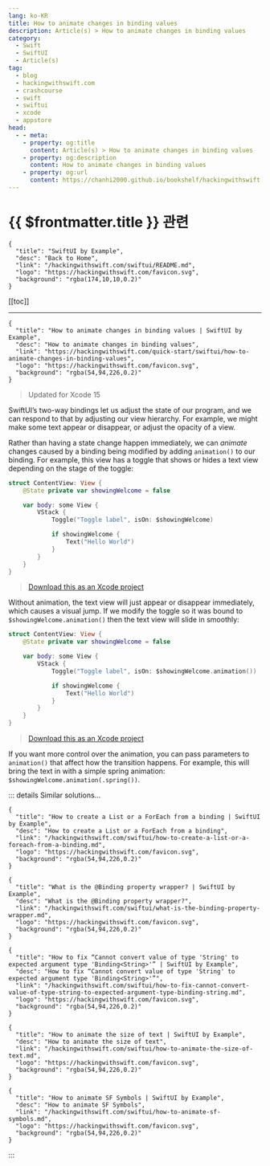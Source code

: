 ```yaml
---
lang: ko-KR
title: How to animate changes in binding values
description: Article(s) > How to animate changes in binding values
category:
  - Swift
  - SwiftUI
  - Article(s)
tag: 
  - blog
  - hackingwithswift.com
  - crashcourse
  - swift
  - swiftui
  - xcode
  - appstore
head:
  - - meta:
    - property: og:title
      content: Article(s) > How to animate changes in binding values
    - property: og:description
      content: How to animate changes in binding values
    - property: og:url
      content: https://chanhi2000.github.io/bookshelf/hackingwithswift.com/swiftui/how-to-animate-changes-in-binding-values.html
---
```


# {{ $frontmatter.title }} 관련

```component VPCard
{
  "title": "SwiftUI by Example",
  "desc": "Back to Home",
  "link": "/hackingwithswift.com/swiftui/README.md",
  "logo": "https://hackingwithswift.com/favicon.svg",
  "background": "rgba(174,10,10,0.2)"
}
```

[[toc]]

---

```component VPCard
{
  "title": "How to animate changes in binding values | SwiftUI by Example",
  "desc": "How to animate changes in binding values",
  "link": "https://hackingwithswift.com/quick-start/swiftui/how-to-animate-changes-in-binding-values",
  "logo": "https://hackingwithswift.com/favicon.svg",
  "background": "rgba(54,94,226,0.2)"
}
```

> Updated for Xcode 15

SwiftUI’s two-way bindings let us adjust the state of our program, and we can respond to that by adjusting our view hierarchy. For example, we might make some text appear or disappear, or adjust the opacity of a view.

Rather than having a state change happen immediately, we can *animate* changes caused by a binding being modified by adding `animation()` to our binding. For example, this view has a toggle that shows or hides a text view depending on the stage of the toggle:


```swift
struct ContentView: View {
    @State private var showingWelcome = false

    var body: some View {
        VStack {
            Toggle("Toggle label", isOn: $showingWelcome)

            if showingWelcome {
                Text("Hello World")
            }
        }
    }
}
```

> [<VPIcon icon="fas fa-file-zipper"/>Download this as an Xcode project](https://hackingwithswift.com/files/projects/swiftui/how-to-animate-changes-in-binding-values-1.zip)

<VidStack src="https://hackingwithswift.com/img/books/quick-start/swiftui/how-to-animate-changes-in-binding-values-1~dark.mp4" />

Without animation, the text view will just appear or disappear immediately, which causes a visual jump. If we modify the toggle so it was bound to `$showingWelcome.animation()` then the text view will slide in smoothly:


```swift
struct ContentView: View {
    @State private var showingWelcome = false

    var body: some View {
        VStack {
            Toggle("Toggle label", isOn: $showingWelcome.animation())

            if showingWelcome {
                Text("Hello World")
            }
        }
    }
}
```

> [<VPIcon icon="fas fa-file-zipper"/>Download this as an Xcode project](https://hackingwithswift.com/files/projects/swiftui/how-to-animate-changes-in-binding-values-2.zip)

<VidStack src="https://hackingwithswift.com/img/books/quick-start/swiftui/how-to-animate-changes-in-binding-values-2~dark.mp4" />

If you want more control over the animation, you can pass parameters to `animation()` that affect how the transition happens. For example, this will bring the text in with a simple spring animation: `$showingWelcome.animation(.spring())`.

<VidStack src="https://hackingwithswift.com/img/books/quick-start/swiftui/how-to-animate-changes-in-binding-values-3~dark.mp4" />

::: details Similar solutions…

```component VPCard
{
  "title": "How to create a List or a ForEach from a binding | SwiftUI by Example",
  "desc": "How to create a List or a ForEach from a binding",
  "link": "/hackingwithswift.com/swiftui/how-to-create-a-list-or-a-foreach-from-a-binding.md",
  "logo": "https://hackingwithswift.com/favicon.svg",
  "background": "rgba(54,94,226,0.2)"
}
```

```component VPCard
{
  "title": "What is the @Binding property wrapper? | SwiftUI by Example",
  "desc": "What is the @Binding property wrapper?",
  "link": "/hackingwithswift.com/swiftui/what-is-the-binding-property-wrapper.md",
  "logo": "https://hackingwithswift.com/favicon.svg",
  "background": "rgba(54,94,226,0.2)"
}
```

```component VPCard  
{
  "title": "How to fix “Cannot convert value of type 'String' to expected argument type 'Binding<String>'” | SwiftUI by Example",
  "desc": "How to fix “Cannot convert value of type 'String' to expected argument type 'Binding<String>'”",
  "link": "/hackingwithswift.com/swiftui/how-to-fix-cannot-convert-value-of-type-string-to-expected-argument-type-binding-string.md",
  "logo": "https://hackingwithswift.com/favicon.svg",
  "background": "rgba(54,94,226,0.2)"
}
```

```component VPCard
{
  "title": "How to animate the size of text | SwiftUI by Example",
  "desc": "How to animate the size of text",
  "link": "/hackingwithswift.com/swiftui/how-to-animate-the-size-of-text.md",
  "logo": "https://hackingwithswift.com/favicon.svg",
  "background": "rgba(54,94,226,0.2)"
}
```

```component VPCard
{
  "title": "How to animate SF Symbols | SwiftUI by Example",
  "desc": "How to animate SF Symbols",
  "link": "/hackingwithswift.com/swiftui/how-to-animate-sf-symbols.md",
  "logo": "https://hackingwithswift.com/favicon.svg",
  "background": "rgba(54,94,226,0.2)"
}
```

:::

